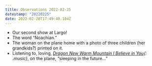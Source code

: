 ```yaml
---
title: Observations 2022-02-25
datestamp: "20220225"
date: 2022-02-28T17:49:40.104Z
---
```

- Our second show at Largo!
- The word “Noachian.”
- The woman on the plane home with a photo of three children (her grandkids?) printed on it.
- Listening to, loving, *[Dragon New Warm Mountain I Believe in You](https://bigthief.bandcamp.com/album/dragon-new-warm-mountain-i-believe-in-you){: .music}*, on the plane, “sleeping in the future…”